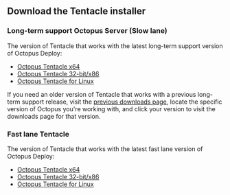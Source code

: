 ## Download the Tentacle installer

### Long-term support Octopus Server (Slow lane)

The version of Tentacle that works with the latest long-term support version of Octopus Deploy:

- [Octopus Tentacle x64](https://octopus.com/downloads/slowlane/WindowsX64/OctopusTentacle)
- [Octopus Tentacle 32-bit/x86](https://octopus.com/downloads/slowlane/Windows/X86WindowsX86/OctopusTentacle)
- [Octopus Tentacle for Linux](https://octopus.com/downloads/slowlane/Linux_x64TarGz/OctopusTentacle)

If you need an older version of Tentacle that works with a previous long-term support release, visit the [previous downloads page](https://octopus.com/downloads/previous), locate the specific version of Octopus you're working with, and click your version to visit the downloads page for that version.

### Fast lane Tentacle

The version of Tentacle that works with the latest fast lane version of Octopus Deploy:

 - [Octopus Tentacle x64](https://octopus.com/downloads/fastlane/WindowsX64/OctopusTentacle)
 - [Octopus Tentacle 32-bit/x86](https://octopus.com/downloads/fastlane/WindowsX86/OctopusTentacle)
 - [Octopus Tentacle for Linux](https://octopus.com/downloads/fastlane/Linux_x64TarGz/OctopusTentacle)
